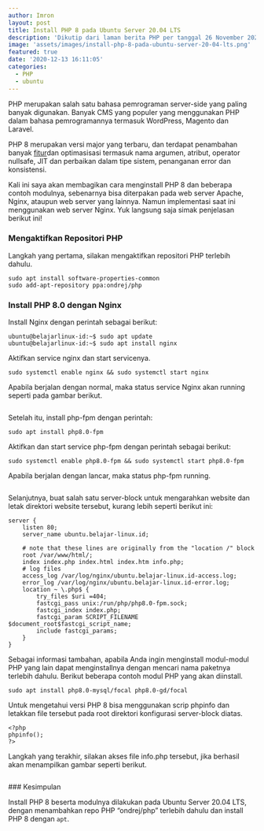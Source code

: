 ```yaml
---
author: Imron
layout: post
title: Install PHP 8 pada Ubuntu Server 20.04 LTS
description: 'Dikutip dari laman berita PHP per tanggal 26 November 2020 PHP resmi merilis versi PHP 8 yang dapat Anda coba versi stabil 8.0.0'
image: 'assets/images/install-php-8-pada-ubuntu-server-20-04-lts.png'
featured: true
date: '2020-12-13 16:11:05'
categories:
  - PHP
  - ubuntu
---
```


PHP merupakan salah satu bahasa pemrograman server-side yang paling banyak digunakan. Banyak CMS yang populer yang menggunakan PHP dalam bahasa pemrogramannya termasuk WordPress, Magento dan Laravel.

PHP 8 merupakan versi major yang terbaru, dan terdapat penambahan banyak [fitur](https://www.php.net/releases/8.0/en.php)dan optimasisasi termasuk nama argumen, atribut, operator nullsafe, JIT dan perbaikan dalam tipe sistem, penanganan error dan konsistensi.

Kali ini saya akan membagikan cara menginstall PHP 8 dan beberapa contoh modulnya, sebenarnya bisa diterpakan pada web server Apache, Nginx, ataupun web server yang lainnya. Namun implementasi saat ini menggunakan web server Nginx. Yuk langsung saja simak penjelasan berikut ini!

<!--kg-card-begin: html--><script async src="https://pagead2.googlesyndication.com/pagead/js/adsbygoogle.js"></script><ins class="adsbygoogle" style="display:block; text-align:center;" data-ad-layout="in-article" data-ad-format="fluid" data-ad-client="ca-pub-1515372853161377" data-ad-slot="4684565489"></ins><script>
     (adsbygoogle = window.adsbygoogle || []).push({});
</script><!--kg-card-end: html-->
### Mengaktifkan Repositori PHP

Langkah yang pertama, silakan mengaktifkan repositori PHP terlebih dahulu.

<!--kg-card-begin: markdown-->

    sudo apt install software-properties-common
    sudo add-apt-repository ppa:ondrej/php

<!--kg-card-end: markdown-->
### Install PHP 8.0 dengan Nginx

Install Nginx dengan perintah sebagai berikut:

<!--kg-card-begin: markdown-->

    ubuntu@belajarlinux-id:~$ sudo apt update
    ubuntu@belajarlinux-id:~$ sudo apt install nginx

<!--kg-card-end: markdown-->

Aktifkan service nginx dan start servicenya.

<!--kg-card-begin: markdown-->

    sudo systemctl enable nginx && sudo systemctl start nginx

<!--kg-card-end: markdown-->

Apabila berjalan dengan normal, maka status service Nginx akan running seperti pada gambar berikut.

<figure class="kg-card kg-image-card"><img src="/content/images/2020/12/Status-Nginx.png" class="kg-image" alt></figure>

Setelah itu, install php-fpm dengan perintah:

<!--kg-card-begin: markdown-->

    sudo apt install php8.0-fpm

<!--kg-card-end: markdown-->

Aktifkan dan start service php-fpm dengan perintah sebagai berikut:

<!--kg-card-begin: markdown-->

    sudo systemctl enable php8.0-fpm && sudo systemctl start php8.0-fpm

<!--kg-card-end: markdown-->

Apabila berjalan dengan lancar, maka status php-fpm running.

<figure class="kg-card kg-image-card"><img src="/content/images/2020/12/Status-Phpfpm.png" class="kg-image" alt srcset="/content/images/size/w600/2020/12/Status-Phpfpm.png 600w, /content/images/size/w1000/2020/12/Status-Phpfpm.png 1000w, /content/images/2020/12/Status-Phpfpm.png 1163w" sizes="(min-width: 720px) 720px"></figure>

Selanjutnya, buat salah satu server-block untuk mengarahkan website dan letak direktori website tersebut, kurang lebih seperti berikut ini:

<!--kg-card-begin: markdown-->

    server {
        listen 80;
        server_name ubuntu.belajar-linux.id;
    
        # note that these lines are originally from the "location /" block
        root /var/www/html/;
        index index.php index.html index.htm info.php;
        # log files
        access_log /var/log/nginx/ubuntu.belajar-linux.id-access.log;
        error_log /var/log/nginx/ubuntu.belajar-linux.id-error.log;
        location ~ \.php$ {
            try_files $uri =404;
            fastcgi_pass unix:/run/php/php8.0-fpm.sock;
            fastcgi_index index.php;
            fastcgi_param SCRIPT_FILENAME $document_root$fastcgi_script_name;
            include fastcgi_params;
        }
    }
    

<!--kg-card-end: markdown-->

Sebagai informasi tambahan, apabila Anda ingin menginstall modul-modul PHP yang lain dapat menginstallnya dengan mencari nama paketnya terlebih dahulu. Berikut beberapa contoh modul PHP yang akan diinstall.

<!--kg-card-begin: markdown-->

    sudo apt install php8.0-mysql/focal php8.0-gd/focal

<!--kg-card-end: markdown-->

Untuk mengetahui versi PHP 8 bisa menggunakan scrip phpinfo dan letakkan file tersebut pada root direktori konfigurasi server-block diatas.

<!--kg-card-begin: markdown-->

    <?php
    phpinfo();
    ?>

<!--kg-card-end: markdown-->

Langkah yang terakhir, silakan akses file info.php tersebut, jika berhasil akan menampilkan gambar seperti berikut.

<figure class="kg-card kg-image-card"><img src="/content/images/2020/12/Php-Info.png" class="kg-image" alt srcset="/content/images/size/w600/2020/12/Php-Info.png 600w, /content/images/size/w1000/2020/12/Php-Info.png 1000w, /content/images/2020/12/Php-Info.png 1320w" sizes="(min-width: 720px) 720px"></figure>
### Kesimpulan

Install PHP 8 beserta modulnya dilakukan pada Ubuntu Server 20.04 LTS, dengan menambahkan repo PHP “ondrej/php” terlebih dahulu dan install PHP 8 dengan `apt`.

